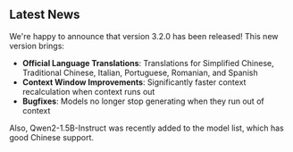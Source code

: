 ## Latest News

We're happy to announce that version 3.2.0 has been released! This new version brings:

* **Official Language Translations**: Translations for Simplified Chinese, Traditional Chinese, Italian, Portuguese, Romanian, and Spanish
* **Context Window Improvements**: Significantly faster context recalculation when context runs out
* **Bugfixes**: Models no longer stop generating when they run out of context

Also, Qwen2-1.5B-Instruct was recently added to the model list, which has good Chinese support.
